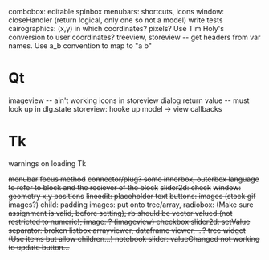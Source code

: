 combobox: editable
spinbox
menubars: shortcuts, icons
window: closeHandler (return logical, only one so not a model)
write tests
cairographics: (x,y) in which coordinates? pixels? Use Tim Holy's conversion to user coordinates?
treeview, storeview -- get headers from var names. Use a_b convention to map to "a b"

# Qt

imageview -- ain't working
icons in storeview
dialog return value -- must look up in dlg.state
storeview: hooke up model -> view callbacks 

# Tk

warnings on loading Tk

<del>menubar</del>
<del>focus method</del>
<del>connector/plug? some innerbox, outerbox language to refer to block and the reciever of the block</del>
<del>slider2d:  check</del>
<del>window: geometry x,y positions</del>
<del>lineedit: placeholder text</del>
<del>buttons: images (stock gif images?)</del>
<del>child: padding</del>
<del>images: put onto tree/array, </del>
<del>radiobox: (Make sure assignment is valid, before setting); rb should be vector valued.(not restricted to numeric);<del>
<del>image: ? (imageview)</del>
<del>checkbox</del>
<del>slider2d: setValue</del>
<del>separator: broken</del>
<del>listbox</del>
<del>arrayviewer, dataframe viewer, ...?<del>
<del>tree widget (Use items but allow children...)<del>
<del>notebook</del>
<del>slider: valueChanged not working to update button...</del>
